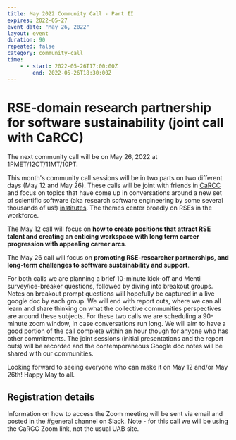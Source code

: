 ```yaml
---
title: May 2022 Community Call - Part II
expires: 2022-05-27
event_date: "May 26, 2022"
layout: event
duration: 90
repeated: false
category: community-call
time:
    - - start: 2022-05-26T17:00:00Z
        end: 2022-05-26T18:30:00Z
---
```


#  RSE-domain research partnership for software sustainability (joint call with CaRCC)

The next community call will be on May 26, 2022 at 1PMET/12CT/11MT/10PT.

This month's community call sessions will be in two parts on two different days (May 12 and May 26). These calls will be joint with friends in [CaRCC](https://carcc.org) and focus on topics that have come up
in conversations around a new set of scientific software (aka research software engineering by some 
several thousands of us!) [institutes](https://www.schmidtfutures.com/our-work/virtual-institute-for-scientific-software/).
The themes center broadly on RSEs in the workforce.

The May 12 call will focus on **how to create positions that attract RSE talent and creating an enticing workspace with long term career progression with appealing career arcs**.

The May 26 call will focus on **promoting RSE-researcher partnerships, and long-term challenges to software sustainability and support**.

For both calls we are planning a brief 10-minute kick-off and Menti survey/ice-breaker questions, followed by diving into breakout groups. Notes on breakout prompt questions will hopefully be captured in a live google doc by each group. We will end with report outs, where we can all learn and share thinking on what the collective communities perspectives are around these subjects. For these two calls we are scheduling a 90-minute zoom 
window, in case conversations run long. We will aim to have a good portion of the call complete within an hour though for anyone who has other commitments. The joint sessions (initial presentations and the report outs) will be recorded and the contemporaneous Google doc notes will be shared with our communities.

Looking forward to seeing everyone who can make it on May 12 and/or May 26th! Happy May to all.



## Registration details
Information on how to access the Zoom meeting will be sent via email and posted in the #general channel on Slack.
Note - for this call we will be using the CaRCC Zoom link, not the usual UAB site.
